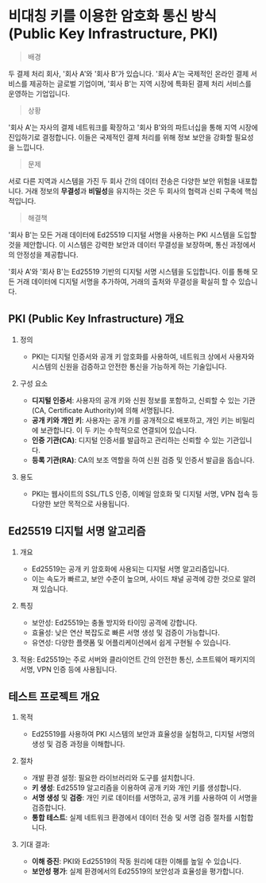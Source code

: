 # 비대칭 키를 이용한 암호화 통신 방식(Public Key Infrastructure, PKI)

> 배경

두 결제 처리 회사, '회사 A'와 '회사 B'가 있습니다. 
'회사 A'는 국제적인 온라인 결제 서비스를 제공하는 글로벌 기업이며, '회사 B'는 지역 시장에 특화된 결제 처리 서비스를 운영하는 기업입니다.

> 상황

'회사 A'는 자사의 결제 네트워크를 확장하고 '회사 B'와의 파트너십을 통해 지역 시장에 진입하기로 결정합니다. 
이들은 국제적인 결제 처리를 위해 정보 보안을 강화할 필요성을 느낍니다.

> 문제

서로 다른 지역과 시스템을 가진 두 회사 간의 데이터 전송은 다양한 보안 위험을 내포합니다. 
거래 정보의 **무결성**과 **비밀성**을 유지하는 것은 두 회사의 협력과 신뢰 구축에 핵심적입니다.

> 해결책

'회사 B'는 모든 거래 데이터에 Ed25519 디지털 서명을 사용하는 PKI 시스템을 도입할 것을 제안합니다. 
이 시스템은 강력한 보안과 데이터 무결성을 보장하며, 통신 과정에서의 안정성을 제공합니다.

'회사 A'와 '회사 B'는 Ed25519 기반의 디지털 서명 시스템을 도입합니다. 
이를 통해 모든 거래 데이터에 디지털 서명을 추가하여, 거래의 출처와 무결성을 확실히 할 수 있습니다.

## PKI (Public Key Infrastructure) 개요

1. 정의

   - PKI는 디지털 인증서와 공개 키 암호화를 사용하여, 네트워크 상에서 사용자와 시스템의 신원을 검증하고 안전한 통신을 가능하게 하는 기술입니다.

2. 구성 요소
   - **디지털 인증서**: 사용자의 공개 키와 신원 정보를 포함하고, 신뢰할 수 있는 기관(CA, Certificate Authority)에 의해 서명됩니다.
   - **공개 키와 개인 키**: 사용자는 공개 키를 공개적으로 배포하고, 개인 키는 비밀리에 보관합니다. 이 두 키는 수학적으로 연결되어 있습니다.
   - **인증 기관(CA)**: 디지털 인증서를 발급하고 관리하는 신뢰할 수 있는 기관입니다.
   - **등록 기관(RA)**: CA의 보조 역할을 하여 신원 검증 및 인증서 발급을 돕습니다.

3. 용도

   - PKI는 웹사이트의 SSL/TLS 인증, 이메일 암호화 및 디지털 서명, VPN 접속 등 다양한 보안 목적으로 사용됩니다.


## Ed25519 디지털 서명 알고리즘

1. 개요

   - Ed25519는 공개 키 암호화에 사용되는 디지털 서명 알고리즘입니다. 
   - 이는 속도가 빠르고, 보안 수준이 높으며, 사이드 채널 공격에 강한 것으로 알려져 있습니다.

2. 특징

   - 보안성: Ed25519는 충돌 방지와 타이밍 공격에 강합니다.
   - 효율성: 낮은 연산 복잡도로 빠른 서명 생성 및 검증이 가능합니다.
   - 유연성: 다양한 플랫폼 및 어플리케이션에서 쉽게 구현될 수 있습니다.

3. 적용: Ed25519는 주로 서버와 클라이언트 간의 안전한 통신, 소프트웨어 패키지의 서명, VPN 인증 등에 사용됩니다.


## 테스트 프로젝트 개요

1. 목적
    - Ed25519를 사용하여 PKI 시스템의 보안과 효율성을 실험하고, 디지털 서명의 생성 및 검증 과정을 이해합니다.

2. 절차

   - 개발 환경 설정: 필요한 라이브러리와 도구를 설치합니다.
   - **키 생성**: Ed25519 알고리즘을 이용하여 공개 키와 개인 키를 생성합니다.
   - **서명 생성** 및 **검증**: 개인 키로 데이터를 서명하고, 공개 키를 사용하여 이 서명을 검증합니다.
   - **통합 테스트**: 실제 네트워크 환경에서 데이터 전송 및 서명 검증 절차를 시험합니다.

3. 기대 결과:

   - **이해 증진**: PKI와 Ed25519의 작동 원리에 대한 이해를 높일 수 있습니다.
   - **보안성 평가**: 실제 환경에서의 Ed25519의 보안성과 효율성을 평가합니다.
